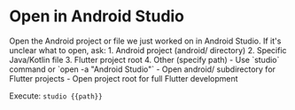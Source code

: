 # Open in Android Studio

<instruction>
Open the Android project or file we just worked on in Android Studio.
</instruction>

<context>
If it's unclear what to open, ask:
1. Android project (android/ directory)
2. Specific Java/Kotlin file
3. Flutter project root
4. Other (specify path)
</context>

<constraints>
- Use `studio` command or `open -a "Android Studio"`
- Open android/ subdirectory for Flutter projects
- Open project root for full Flutter development
</constraints>

Execute: `studio {{path}}`
